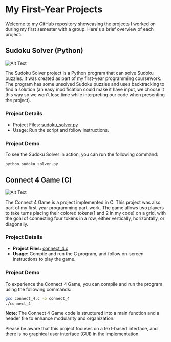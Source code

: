 # My First-Year Projects

Welcome to my GitHub repository showcasing the projects I worked on during my first semester with a group. Here's a brief overview of each project:

## Sudoku Solver (Python)
![Alt Text](https://upload.wikimedia.org/wikipedia/commons/8/8c/Sudoku_solved_by_bactracking.gif?20210418072828)

The Sudoku Solver project is a Python program that can solve Sudoku puzzles. It was created as part of my first-year programming coursework. The program has some unsolved Sudoku puzzles and uses backtracking to find a solution (an easy modification could make it have input, we choose it this way so we won't lose time while interpreting our code when presenting the project).

### Project Details

- Project Files: [sudoku_solver.py](https://github.com/XilagX/projects/blob/main/Soduko/Source%20code.py)
- Usage: Run the script and follow instructions.

### Project Demo
To see the Sudoku Solver in action, you can run the following command:
```bash
python sudoku_solver.py
```
## Connect 4 Game (C)
![Alt Text](https://images.squarespace-cdn.com/content/v1/58c82aefe58c620ab84757f6/1515096107748-2ARVL5J33MO6SBT4EUX6/Sky_Pie_Studio_connect-4_60fps-final_1_GTB.gif)

The Connect 4 Game is a project implemented in C. This project was also part of my first-year programming part-work. The game allows two players to take turns placing their colored tokens(1 and 2 in my code) on a grid, with the goal of connecting four tokens in a row, either vertically, horizontally, or diagonally.

### Project Details

- **Project Files:** [connect_4.c](https://github.com/XilagX/projects/tree/main/Game%20Connect%204)
- **Usage:** Compile and run the C program, and follow on-screen instructions to play the game.

### Project Demo
To experience the Connect 4 Game, you can compile and run the program using the following commands:
```bash
gcc connect_4.c -o connect_4
./connect_4
```
**Note:** The Connect 4 Game code is structured into a main function and a header file to enhance modularity and organization.

Please be aware that this project focuses on a text-based interface, and there is no graphical user interface (GUI) in the implementation.


